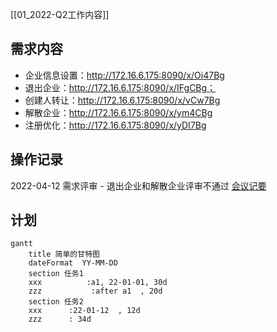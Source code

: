 [[01_2022-Q2工作内容]]

## 需求内容

* 企业信息设置：http://172.16.6.175:8090/x/Oi47Bg
* 退出企业：http://172.16.6.175:8090/x/IFgCBg；
* 创建人转让：http://172.16.6.175:8090/x/vCw7Bg
* 解散企业：http://172.16.6.175:8090/x/ym4CBg
* 注册优化：http://172.16.6.175:8090/x/yDI7Bg


## 操作记录

2022-04-12 需求评审 - 退出企业和解散企业评审不通过  [会议记要](http://172.16.6.175:8090/pages/viewpage.action?pageId=106367690&flashId=-1808388482)




## 计划



```mermaid
gantt
    title 简单的甘特图
    dateFormat  YY-MM-DD
    section 任务1
    xxx          :a1, 22-01-01, 30d
    zzz           :after a1  , 20d
    section 任务2
    xxx      :22-01-12  , 12d
    zzz      : 34d
```